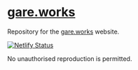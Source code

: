 # [gare.works](https://gare.works)

Repository for the [gare.works](https://gare.works) website.

[![Netlify Status](https://api.netlify.com/api/v1/badges/fadb0215-e818-48c2-ac56-ed285d8e7323/deploy-status)](https://app.netlify.com/sites/gare/deploys)

No unauthorised reproduction is permitted.
